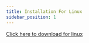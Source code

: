 ```yaml
---
title: Installation For Linux
sidebar_position: 1
---
```


[Click here to download for linux](https://github.com/ayonshafiul/peyara-mouse-server/releases/download/v0.1.2/peyara-server_0.1.2_amd64.deb)
